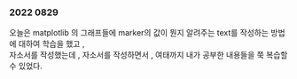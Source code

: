 ### 2022 0829

오늘은 matplotlib 의 그래프들에 marker의 값이 뭔지 알려주는 text를 작성하는 방법에 대하여 학습을 했고 ,  
자소서를 작성했는데 , 자소서를 작성하면서 , 여태까지 내가 공부한 내용들을 쭉 복습할 수 있었다.  